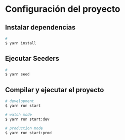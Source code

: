 # Configuración del proyecto

## Instalar dependencias

```bash
# 
$ yarn install
```

## Ejecutar Seeders

```bash
#
$ yarn seed
```

## Compilar y ejecutar el proyecto

```bash
# development
$ yarn run start

# watch mode
$ yarn run start:dev

# production mode
$ yarn run start:prod
```
